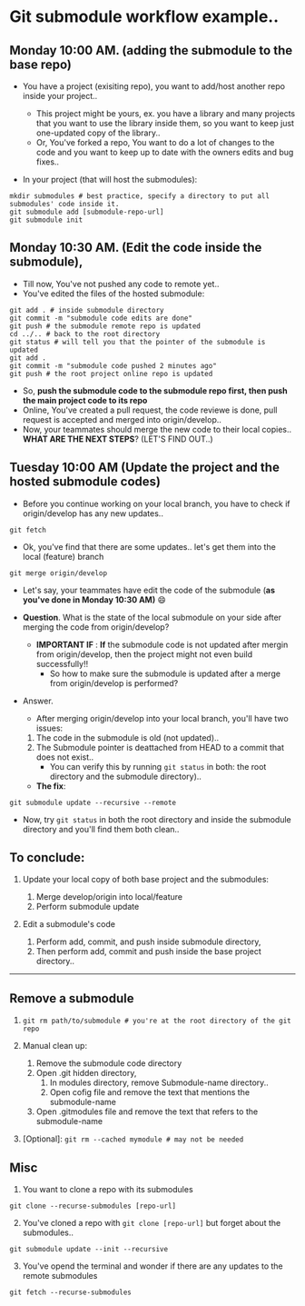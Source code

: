 # Git submodule workflow example..

## Monday 10:00 AM. (adding the submodule to the base repo)

- You have a project (exisiting repo), you want to add/host another repo inside your project.. 
    - This project might be yours, ex. you have a library and many projects that you want to use the library inside them, so you want to keep just one-updated copy of the library..
    - Or, You've forked a repo, You want to do a lot of changes to the code and you want to keep up to date with the owners edits and bug fixes..

- In your project (that will host the submodules):

```
mkdir submodules # best practice, specify a directory to put all submodules' code inside it.
git submodule add [submodule-repo-url]
git submodule init
```

## Monday 10:30 AM. (Edit the code inside the submodule),

- Till now, You've not pushed any code to remote yet..
- You've edited the files of the hosted submodule:

```
git add . # inside submodule directory
git commit -m "submodule code edits are done"
git push # the submodule remote repo is updated
cd ../.. # back to the root directory
git status # will tell you that the pointer of the submodule is updated
git add .
git commit -m "submodule code pushed 2 minutes ago"
git push # the root project online repo is updated
```


- So, **push the submodule code to the submodule repo first, then push the main project code to its repo**
- Online, You've created a pull request, the code reviewe is done, pull request is accepted and merged into origin/develop.. 
- Now, your teammates should merge the new code to their local copies.. **WHAT ARE THE NEXT STEPS**? (LET'S FIND OUT..)

## Tuesday 10:00 AM (Update the project and the hosted submodule codes)

- Before you continue working on your local branch, you have to check if origin/develop has any new updates.. 

```
git fetch
```

- Ok, you've find that there are some updates.. let's get them into the local (feature) branch

```
git merge origin/develop
```

- Let's say, your teammates have edit the code of the submodule (**as you've done in Monday 10:30 AM)** :smile:
- **Question**. What is the state of the local submodule on your side after merging the code from origin/develop?
    - **IMPORTANT IF** : **If** the submodule code is not updated after mergin from origin/develop, then the project might not even build successfully!!
        - So how to make sure the submodule is updated after a merge from origin/develop is performed?

- Answer. 
    - After merging origin/develop into your local branch, you'll have two issues: 
    1. The code in the submodule is old (not updated)..
    2. The Submodule pointer is deattached from HEAD to a commit that does not exist..
        - You can verify this by running `git status` in both: the root directory and the submodule directory).. 

    - **The fix**:

```
git submodule update --recursive --remote 
```

- Now, try `git status` in both the root directory and inside the submodule directory and you'll find them both clean..


## To conclude:

1. Update your local copy of both base project and the submodules: 
   1. Merge develop/origin into local/feature
   2. Perform submodule update
  
2. Edit a submodule's code
    1. Perform add, commit, and push inside submodule directory, 
    2. Then perform add, commit and push inside the base project directory..

---

## Remove a submodule

1. `git rm path/to/submodule # you're at the root directory of the git repo`

2. Manual clean up:
    1. Remove the submodule code directory
    2. Open .git hidden directory, 
        1. In modules directory, remove Submodule-name directory..
        2. Open cofig file and remove the text that mentions the submodule-name
    3. Open .gitmodules file and remove the text that refers to the submodule-name

3. [Optional]: `git rm --cached mymodule # may not be needed`


## Misc

1. You want to clone a repo with its submodules

```
git clone --recurse-submodules [repo-url]
```

2. You've cloned a repo with `git clone [repo-url]` but forget about the submodules..

```
git submodule update --init --recursive
```

3. You've opend the terminal and wonder if there are any updates to the remote submodules 

```
git fetch --recurse-submodules
```

